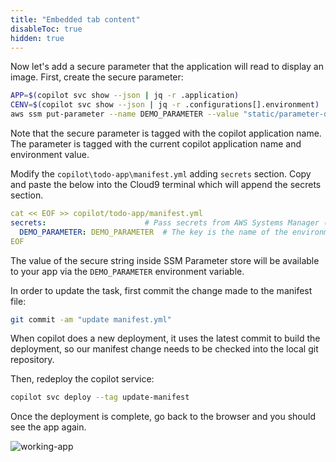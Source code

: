 ```yaml
---
title: "Embedded tab content"
disableToc: true
hidden: true
---
```


Now let's add a secure parameter that the application will read to display an image.  First, create the secure parameter:

```bash
APP=$(copilot svc show --json | jq -r .application)
CENV=$(copilot svc show --json | jq -r .configurations[].environment)
aws ssm put-parameter --name DEMO_PARAMETER --value "static/parameter-diagram.png" --type SecureString --tags Key=copilot-environment,Value=$CENV Key=copilot-application,Value=$APP
```
Note that the secure parameter is tagged with the copilot application name. The parameter is tagged with the current copilot application name and environment value. 

Modify the `copilot\todo-app\manifest.yml` adding `secrets` section.  Copy and paste the below into the Cloud9 terminal which will append the secrets section. 

```yml
cat << EOF >> copilot/todo-app/manifest.yml
secrets:                      # Pass secrets from AWS Systems Manager (SSM) Parameter Store.
  DEMO_PARAMETER: DEMO_PARAMETER  # The key is the name of the environment variable, the value is the name of the SSM parameter.
EOF
```

The value of the secure string inside SSM Parameter store will be available to your app via the `DEMO_PARAMETER` environment variable.  

In order to update the task, first commit the change made to the manifest file:

```bash
git commit -am "update manifest.yml"
```

When copilot does a new deployment, it uses the latest commit to build the deployment, so our manifest change needs to be checked into the local git repository.

Then, redeploy the copilot service:

```bash
copilot svc deploy --tag update-manifest

```

Once the deployment is complete, go back to the browser and you should see the app again.  

![working-app](/images/secrets-parameter-store-working.png)